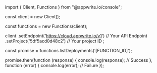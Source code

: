 import { Client, Functions } from "@appwrite.io/console";

const client = new Client();

const functions = new Functions(client);

client
    .setEndpoint('https://cloud.appwrite.io/v1') // Your API Endpoint
    .setProject('5df5acd0d48c2') // Your project ID
;

const promise = functions.listDeployments('[FUNCTION_ID]');

promise.then(function (response) {
    console.log(response); // Success
}, function (error) {
    console.log(error); // Failure
});